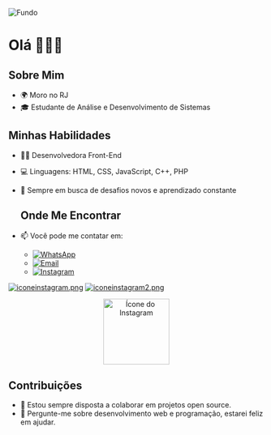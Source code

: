 <!DOCTYPE html>
![Fundo](https://via.placeholder.com/800x600/114d60/000000?text=+)
 
# Olá 👋👋👋

## Sobre Mim
- 🌍 Moro no RJ
- 🎓 Estudante de Análise e Desenvolvimento de Sistemas

## Minhas Habilidades
- 👩‍💻 Desenvolvedora Front-End
- 💻 Linguagens: HTML, CSS, JavaScript, C++, PHP
- 🚀 Sempre em busca de desafios novos e aprendizado constante

  ## Onde Me Encontrar
- 📫 Você pode me contatar em:
  - [![WhatsApp](https://img.icons8.com/color/48/000000/whatsapp--v1.png)](https://wa.me/21974034310)
  - [![Email](https://img.icons8.com/color/48/000000/email.png)](mailto:poeiraestelar1@gmail.com)
  - [![Instagram](https://img.icons8.com/color/48/000000/instagram-new.png)](https://www.instagram.com/alinenasc1mento/)

[![iconeinstagram.png](https://i.postimg.cc/VkVY45XS/iconeinstagram.png)](https://www.instagram.com/alinenasc1mento/)
[![iconeinstagram2.png](https://i.postimg.cc/g0LG7dKg/iconeinstagram2.png)](https://www.instagram.com/alinenasc1mento/)


<p align="center">
  <a href="https://www.instagram.com/alinenasc1mento/">
    <img src="https://i.postimg.cc/VkVY45XS/iconeinstagram.png" alt="Ícone do Instagram" width="130" height="auto" onmouseover="this.src='https://i.postimg.cc/g0LG7dKg/iconeinstagram2.png'" onmouseout="this.src='https://i.postimg.cc/VkVY45XS/iconeinstagram.png'">
  </a>
</p>



## Contribuições
- 🌱 Estou sempre disposta a colaborar em projetos open source.
- 💬 Pergunte-me sobre desenvolvimento web e programação, estarei feliz em ajudar.

 

 
 

</body>
</html>
